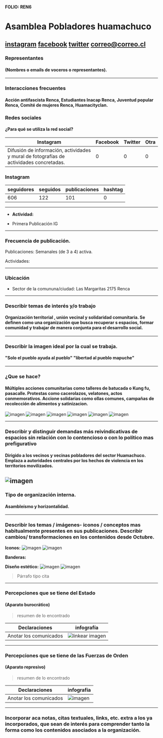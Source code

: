 #### FOLIO: REN6
# Asamblea Pobladores huamachuco

[instagram](https://www.instagram.com/p/B97_MYapAn5/)
[facebook]()
[twitter]()
<correo@correo.cl>
---

### Representantes
#### (Nombres o emails de voceros o representantes).

---
### Interacciones frecuentes
#### Acción antifascista Renca, Estudiantes Inacap Renca, Juventud popular Renca, Comité de mujeres Renca, Huamacityclan.

### Redes sociales
#### ¿Para qué se utiliza la red social?
| Instagram | Facebook | Twitter | Otra 
|---|---|---|---|
|Difusión de información, actividades y mural de fotografías de actividades concretadas.|0|0| 0|

### **Instagram**
| seguidores | seguidos | publicaciones | hashtag 
|---|---|---|---|
|606|122|101| 0

---

* **Actividad:**   

* Primera Publicación IG

---
### Frecuencia de publicación.

Publicaciones: Semanales (de 3 a 4) activa.

Actividades:

---
### Ubicación
* Sector de la comununa/ciudad: Las Margaritas 2175 Renca

---
### Describir temas de interés y/o trabajo

#### Organización territorial , unión vecinal y solidaridad comunitaria. Se definen como una organización que busca recuperar s espacios, formar comunidad y trabajar de manera conjunta para el desarrollo social.
---
### Describir la imagen ideal por la cual se trabaja.
#### "Solo el pueblo ayuda al pueblo" "libertad al pueblo mapuche"

---
### ¿Que se hace?
#### Múltiples acciones comunitarias como talleres de batucada o Kung fu, pasacalle. Protestas como cacerolazos, velatones, actos conmemorativos. Accione solidarias como ollas comunes, campañas de recolección de alimentos y satinizacion.
![imagen](matapaco.jpg)
![imagen](cabildo.jpg)
![imagen](olla.jpg)
![imagen](tallersalud.jpg)
![imagen](kunfu.jpg)
![imagen](mural.jpg)

---
### Describir y distinguir demandas más reivindicativas de espacios sin relación con lo contencioso o con lo político mas prefigurativo
#### Dirigido a los vecinos y vecinas pobladores del sector Huamachuco. Emplaza a autoridades centrales por los hechos de violencia en los territorios movilizados. 
![imagen](justicia.jpg)
---
### Tipo de organización interna.
#### Asambleísmo y horizontalidad.

---
### Describir los temas / imágenes- iconos / conceptos mas habitualmente presentes en sus publicaciones. Describir cambios/ transformaciones en los contenidos desde Octubre.

**Iconos:**
![imagen](logo1.jpg)
![imagen](logo2.png)


**Banderas:**

**Diseño estético:**
![imagen](cronograma.jpg)
![imagen](virus.jpg)


> Párrafo tipo cita 

---
### Percepciones que se tiene del Estado
#### (Aparato burocrático)
> resumen de lo encontrado

| Declaraciones | infografía | 
|---|---|
|Anotar los comunicados | ![linkear imagen]() |

---
### Percepciones que se tiene de las Fuerzas de Orden
#### (Aparato represivo)
> resumen de lo encontrado

| Declaraciones | infografía | 
|---|---|
|Anotar los comunicados | ![imagen](milita.jpg) |


---
### Incorporar aca notas, citas textuales, links, etc. extra a los ya incorporados, que sean de interés para comprender tanto la forma como los contenidos asociados a la organización.
